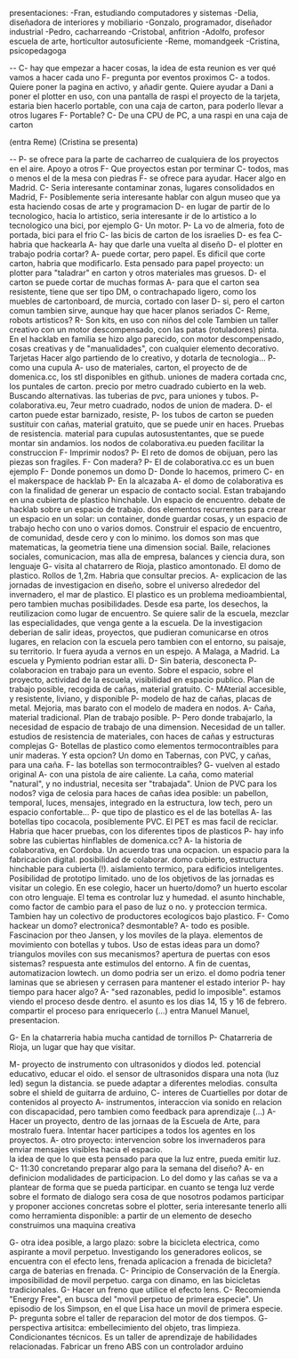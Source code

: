 presentaciones:
-Fran, estudiando computadores y sistemas
-Delia, diseñadora de interiores y mobiliario
-Gonzalo, programador, diseñador industrial
-Pedro, cacharreando
-Cristobal, anfitrion
-Adolfo, profesor escuela de arte, horticultor autosuficiente
-Reme, momandgeek
-Cristina, psicopedagoga

--
C- hay que empezar a hacer cosas, la idea de esta reunion es ver qué vamos a hacer cada uno
F- pregunta por eventos proximos
C- a todos. Quiere poner la pagina en activo, y añadir gente. Quiere ayudar a Dani a poner el plotter en uso, con una pantalla de raspi
   el proyecto de la tarjeta, estaria bien hacerlo portable, con una caja de carton, para poderlo llevar a otros lugares
F- Portable?
C- De una CPU de PC, a una raspi en una caja de carton

(entra Reme)
(Cristina se presenta)

--
P- se ofrece para la parte de cacharreo de cualquiera de los proyectos en el aire. Apoyo a otros
F- Que proyectos estan por terminar
C- todos, mas o menos
   el de la mesa con piedras
F- se ofrece para ayudar. Hacer algo en Madrid.
C- Seria interesante contaminar zonas, lugares consolidados en Madrid, 
F- Posiblemente seria interesante hablar con algun museo que ya esta haciendo cosas de arte y programacion
D- en lugar de partir de lo tecnologico, hacia lo artistico, seria interesante ir de lo artistico a lo tecnologico
   una bici, por ejemplo
G- Un motor.
P- La vo de almeria, foto de portada, bici para el frio
C- las bicis de carton de los israelies
D- es fea
C- habria que hackearla
A- hay que darle una vuelta al diseño
D- el plotter en trabajo podria cortar?
A- puede cortar, pero papel. Es dificil que corte carton, habria que modificarlo. Esta pensado para papel
   proyecto: un plotter para "taladrar" en carton y otros materiales mas gruesos. 
D- el carton se puede cortar de muchas formas
A- para que el carton sea resistente, tiene que ser tipo DM, o contrachapado ligero, como los muebles de cartonboard, de murcia, cortado con laser
D- si, pero el carton comun tambien sirve, aunque hay que hacer planos seriados
C- Reme, robots artisticos?
R- Son kits, en uso con niños del cole
   Tambien un taller creativo con un motor descompensado, con las patas (rotuladores) pinta.
   En el hacklab en familia se hizo algo parecido, con motor descompensado, 
   cosas creativas y de "manualidades", con cualquier elemento decorativo. Tarjetas 
   Hacer algo partiendo de lo creativo, y dotarla de tecnologia...
P- como una cupula
A- uso de materiales, carton, el proyecto de de domenica.cc, los stl disponibles en github. uniones de madera cortada cnc, los puntales de carton.
   precio por metro cuadrado cubierto en la web. Buscando alternativas. las tuberias de pvc, para uniones y tubos.
P- colaborativa.eu, 7eur metro cuadrado, nodos de union de madera.
D- el carton puede estar barnizado, resiste, 
P- los tubos de carton se pueden sustituir con cañas, material gratuito, que se puede unir en haces. Pruebas de resistencia. 
   material para cupulas autosustentantes, que se puede montar sin andamios.
   los nodos de colaborativa.eu pueden facilitar la construccion
F- Imprimir nodos?
P- El reto de domos de obijuan, pero las piezas son fragiles.
F- Con madera?
P- El de colaborativa.cc es un buen ejemplo
F- Donde ponemos un domo
D- Donde lo hacemos, primero
C- en el makerspace de hacklab
P- En la alcazaba
A- el domo de colaborativa es con la finalidad de generar un espacio de contacto social. Estan trabajando en una cubierta de plastico hinchable. Un espacio de encuentro.
   debate de hacklab sobre un espacio de trabajo. dos elementos recurrentes para crear un espacio en un solar: un container, donde guardar cosas, y un espacio de trabajo
   hecho con uno o varios domos. Construir el espacio de encuentro, de comunidad, desde cero y con lo minimo. 
   los domos son mas que matematicas, la geometria tiene una dimension social. Baile, relaciones sociales, comunicacion, mas alla de empresa, balances y ciencia dura, son 
   lenguaje
G- visita al chatarrero de Rioja, plastico amontonado. El domo de plastico. Rollos de 1,2m. Habria que consultar precios.
A- explicacion de las jornadas de investigacion en diseño, sobre el universo alrededor del invernadero, el mar de plastico. El plastico es un problema medioambiental, pero
   tambien muchas posibilidades. Desde esa parte, los desechos, la reutilizacion como lugar de encuentro. Se quiere salir de la escuela, mezclar las especialidades, que venga
   gente a la escuela. De la investigacion deberian de salir ideas, proyectos, que pudieran comunicarse en otros lugares, en relacion con la escuela pero tambien con el
   entorno, su paisaje, su territorio. Ir fuera ayuda a vernos en un espejo. A Malaga, a Madrid. La escuela y Pymiento podrian estar alli.
D- Sin bateria, desconecta
P- colaboracion en trabajo para un evento. Sobre el espacio, sobre el proyecto, actividad de la escuela, visibilidad en espacio publico. Plan de trabajo posible, recogida
   de cañas, material gratuito.
C- MAterial accesible, y resistente, liviano, y disponible
P- modelo de haz de cañas, placas de metal. Mejoria, mas barato con el modelo de madera en nodos. 
A- Caña, material tradicional. Plan de trabajo posible. 
P- Pero donde trabajarlo, la necesidad de espacio de trabajo de una dimension. Necesidad de un taller. estudios de resistencia de materiales, con haces de cañas y estructuras complejas
G- Botellas de plastico como elementos termocontraibles para unir maderas. Y esta opcion? Un domo en Tabernas, con PVC, y cañas, para una caña.
F- las botellas son termocontraibles?
G- vuelven al estado original
A- con una pistola de aire caliente. La caña, como material "natural", y no industrial, necesita ser "trabajada". Union de PVC para los nodos? viga de celosia para haces de cañas
   idea posible: un pabellon, temporal, luces, mensajes, integrado en la estructura, low tech, pero un espacio confortable...
P- que tipo de plastico es el de las botellas
A- las botellas tipo cocacola, posiblemente PVC. El PET es mas facil de reciclar. Habria que hacer pruebas, con los diferentes tipos de plasticos
P- hay info sobre las cubiertas hinflables de domenica.cc?
A- la historia de colaborativa, en Cordoba. Un acuerdo tras una ocpacion. un espacio para la fabricacion digital. posibilidad de colaborar.
   domo cubierto, estructura hinchable para cubierta (!). aislamiento termico, para edificios inteligentes. Posibilidad de prototipo limitado. 
   uno de los objetivos de las jornadas es visitar un colegio. En ese colegio, hacer un huerto/domo? un huerto escolar con otro lenguaje. El tema es controlar luz y humedad.
   el asunto hinchable, como factor de cambio para el paso de luz o no. y proteccion termica. Tambien hay un colectivo de productores ecologicos bajo plastico.
F- Como hackear un domo? electronica? desmontable?
A- todo es posible. Fascinacion por theo Jansen, y los moviles de la playa. elementos de movimiento con botellas y tubos. Uso de estas ideas para un domo? triangulos moviles 
   con sus mecanismos? apertura de puertas con esos sistemas?  respuesta ante estimulos del entorno. A fin de cuentas, automatizacion lowtech. un domo podria ser un erizo. 
   el domo podria tener laminas que se abriesen y cerrasen para mantener el estado interior
P- hay tiempo para hacer algo?
A- "sed razonables, pedid lo imposible". estamos viendo el proceso desde dentro. el asunto es los dias 14, 15 y 16 de febrero. compartir el proceso para enriquecerlo
(...)
entra Manuel
Manuel, presentacion.


G- En la chatarreria habia mucha cantidad de tornillos
P- Chatarreria de Rioja, un lugar que hay que visitar.

M- proyecto de instrumento con ultrasonidos y diodos led. potencial educativo, educar el oido. el sensor de ultrasonidos dispara una nota (luz led) segun la distancia.
   se puede adaptar a diferentes melodias.
   consulta sobre el shield de guitarra de arduino, 
C- interes de Cuartielles por dotar de contenidos al proyecto
A- instrumentos, interaccion via sonido en relacion con discapacidad, pero tambien como feedback para aprendizaje
(...)
A- Hacer un proyecto, dentro de las jornaas de la Escuela de Arte, para mostralo fuera. Intentar hacer participes a todos los agentes en los proyectos.
A- otro proyecto: intervencion sobre los invernaderos para enviar mensajes visibles hacia el espacio.    
   la idea de que lo que esta pensado para que la luz entre, pueda emitir luz.
C- 11:30 concretando
   preparar algo para la semana del diseño?
A- en definicion modalidades de participacion. Lo del domo y las cañas se va a plantear de forma que se pueda participar. en cuanto se tenga luz verde sobre el formato de dialogo
   sera cosa de que nosotros podamos participar y proponer acciones concretas
   sobre el plotter, seria interesante tenerlo alli como herramienta disponible: a partir de un elemento de desecho construimos una maquina creativa
   
G- otra idea posible, a largo plazo: sobre la bicicleta electrica, como aspirante a movil perpetuo. Investigando los generadores eolicos, se encuentra con el efecto lens, frenada
   aplicacion a frenada de bicicleta? carga de baterias en frenada.
C- Principio de Conservación de la Energía. imposibilidad de movil perpetuo. carga con dinamo, en las bicicletas tradicionales. 
G- Hacer un freno que utilice el efecto lens. 
C- Recomienda "Energy Free", en busca del "movil perpetuo de primera especie". Un episodio de los Simpson, en el que Lisa hace un movil de primera especie.
P- pregunta sobre el taller de reparacion del motor de dos tiempos.
G- perspectiva artisitca: embellecimiento del objeto, tras limpieza. Condicionantes técnicos. Es un taller de aprendizaje de habilidades relacionadas. 
   Fabricar un freno ABS con un controlador arduino
   
